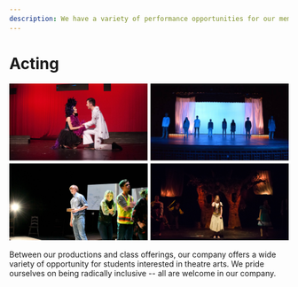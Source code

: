 ```yaml
---
description: We have a variety of performance opportunities for our members.
---
```


# Acting

![](../.gitbook/assets/acting.png)

Between our productions and class offerings, our company offers a wide variety of opportunity for students interested in theatre arts. We pride ourselves on being radically inclusive -- all are welcome in our company.

